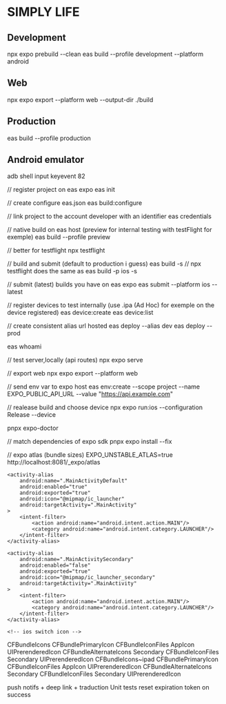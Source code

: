 # SIMPLY LIFE

## Development

npx expo prebuild --clean
eas build --profile development --platform android

## Web

npx expo export --platform web --output-dir ./build

## Production

eas build --profile production

## Android emulator

adb shell input keyevent 82

// register project on eas expo
eas init

// create configure eas.json
eas build:configure

// link project to the account developer with an identifier
eas credentials

// native build on eas host (preview for internal testing with testFlight for exemple)
eas build --profile preview

// better for testflight
npx testflight

// build and submit (default to production i guess)
eas build -s // npx testflight does the same as eas build -p ios -s

// submit (latest) builds you have on eas expo
eas submit --platform ios --latest

// register devices to test internally (use .ipa (Ad Hoc) for exemple on the device registered)
eas device:create
eas device:list

// create consistent alias url hosted
eas deploy --alias dev
eas deploy --prod

eas whoami

// test server,locally (api routes)
npx expo serve

// export web
npx expo export --platform web

// send env var to expo host
eas env:create --scope project --name EXPO_PUBLIC_API_URL --value "https://api.example.com"

// realease build and choose device
npx expo run:ios --configuration Release --device

pnpx expo-doctor

// match dependencies of expo sdk
pnpx expo install --fix

// expo atlas (bundle sizes)
EXPO_UNSTABLE_ATLAS=true
http://localhost:8081/\_expo/atlas

<!-- android switch icon -->
<!-- Default Icon -->

    <activity-alias
    	android:name=".MainActivityDefault"
    	android:enabled="true"
    	android:exported="true"
    	android:icon="@mipmap/ic_launcher"
    	android:targetActivity=".MainActivity"
    >
    	<intent-filter>
    		<action android:name="android.intent.action.MAIN"/>
    		<category android:name="android.intent.category.LAUNCHER"/>
    	</intent-filter>
    </activity-alias>

<!-- Secondary Icon -->

    <activity-alias
    	android:name=".MainActivitySecondary"
    	android:enabled="false"
    	android:exported="true"
    	android:icon="@mipmap/ic_launcher_secondary"
    	android:targetActivity=".MainActivity"
    >
    	<intent-filter>
    		<action android:name="android.intent.action.MAIN"/>
    		<category android:name="android.intent.category.LAUNCHER"/>
    	</intent-filter>
    </activity-alias>

    <!-- ios switch icon -->

<key>CFBundleIcons</key>
<dict>
<key>CFBundlePrimaryIcon</key>
<dict>
<key>CFBundleIconFiles</key>
<array>
<string>AppIcon</string>
</array>
<key>UIPrerenderedIcon</key>
<false/>
</dict>
<key>CFBundleAlternateIcons</key>
<dict>
<key>Secondary</key>
<dict>
<key>CFBundleIconFiles</key>
<array>
<string>Secondary</string>
</array>
<key>UIPrerenderedIcon</key>
<false/>
</dict>
</dict>
</dict>
<key>CFBundleIcons~ipad</key>
<dict>
<key>CFBundlePrimaryIcon</key>
<dict>
<key>CFBundleIconFiles</key>
<array>
<string>AppIcon</string>
</array>
<key>UIPrerenderedIcon</key>
<false/>
</dict>
<key>CFBundleAlternateIcons</key>
<dict>
<key>Secondary</key>
<dict>
<key>CFBundleIconFiles</key>
<array>
<string>Secondary</string>
</array>
<key>UIPrerenderedIcon</key>
<false/>
</dict>
</dict>
</dict>

push notifs + deep link + traduction
Unit tests
reset expiration token on success

